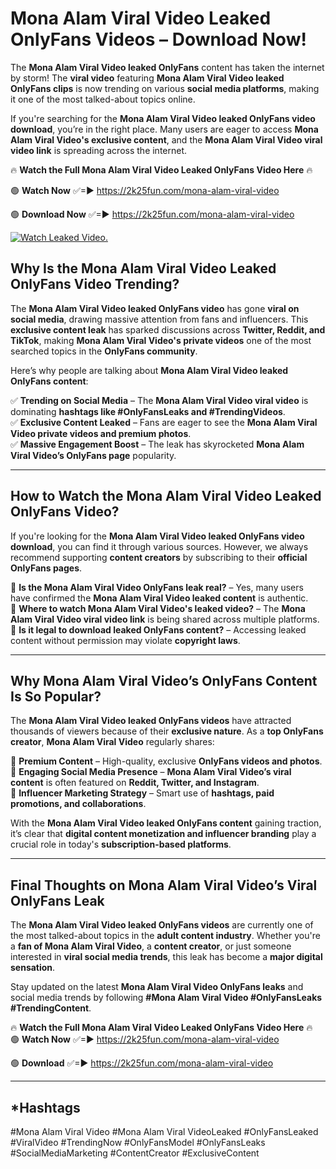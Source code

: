 # Mona Alam Viral Video Leaked OnlyFans Videos – Download Now!

The **Mona Alam Viral Video leaked OnlyFans** content has taken the internet by storm! The **viral video** featuring **Mona Alam Viral Video leaked OnlyFans clips** is now trending on various **social media platforms**, making it one of the most talked-about topics online.  

If you're searching for the **Mona Alam Viral Video leaked OnlyFans video download**, you’re in the right place. Many users are eager to access **Mona Alam Viral Video's exclusive content**, and the **Mona Alam Viral Video viral video link** is spreading across the internet.  

🔥 **Watch the Full Mona Alam Viral Video Leaked OnlyFans Video Here** 🔥  

🟢 **Watch Now** ✅=► https://2k25fun.com/mona-alam-viral-video

🟢 **Download Now** ✅=► https://2k25fun.com/mona-alam-viral-video

[![Watch Leaked Video.](https://miro.medium.com/v2/resize:fit:828/format:webp/1*cilzJN44JGOrTw9NJCrNHA.gif "Watch Leaked Video")](https://2k25fun.com/mona-alam-viral-video)

## **Why Is the Mona Alam Viral Video Leaked OnlyFans Video Trending?**  

The **Mona Alam Viral Video leaked OnlyFans video** has gone **viral on social media**, drawing massive attention from fans and influencers. This **exclusive content leak** has sparked discussions across **Twitter, Reddit, and TikTok**, making **Mona Alam Viral Video's private videos** one of the most searched topics in the **OnlyFans community**.  

Here’s why people are talking about **Mona Alam Viral Video leaked OnlyFans content**:  

✅ **Trending on Social Media** – The **Mona Alam Viral Video viral video** is dominating **hashtags like #OnlyFansLeaks and #TrendingVideos**.  
✅ **Exclusive Content Leaked** – Fans are eager to see the **Mona Alam Viral Video private videos and premium photos**.  
✅ **Massive Engagement Boost** – The leak has skyrocketed **Mona Alam Viral Video’s OnlyFans page** popularity.  

---

## **How to Watch the Mona Alam Viral Video Leaked OnlyFans Video?**  

If you're looking for the **Mona Alam Viral Video leaked OnlyFans video download**, you can find it through various sources. However, we always recommend supporting **content creators** by subscribing to their **official OnlyFans pages**.  

🔹 **Is the Mona Alam Viral Video OnlyFans leak real?** – Yes, many users have confirmed the **Mona Alam Viral Video leaked content** is authentic.  
🔹 **Where to watch Mona Alam Viral Video's leaked video?** – The **Mona Alam Viral Video viral video link** is being shared across multiple platforms.  
🔹 **Is it legal to download leaked OnlyFans content?** – Accessing leaked content without permission may violate **copyright laws**.  

---

## **Why Mona Alam Viral Video’s OnlyFans Content Is So Popular?**  

The **Mona Alam Viral Video leaked OnlyFans videos** have attracted thousands of viewers because of their **exclusive nature**. As a **top OnlyFans creator**, **Mona Alam Viral Video** regularly shares:  

📌 **Premium Content** – High-quality, exclusive **OnlyFans videos and photos**.  
📌 **Engaging Social Media Presence** – **Mona Alam Viral Video’s viral content** is often featured on **Reddit, Twitter, and Instagram**.  
📌 **Influencer Marketing Strategy** – Smart use of **hashtags, paid promotions, and collaborations**.  

With the **Mona Alam Viral Video leaked OnlyFans content** gaining traction, it’s clear that **digital content monetization and influencer branding** play a crucial role in today's **subscription-based platforms**.  

---

## **Final Thoughts on Mona Alam Viral Video’s Viral OnlyFans Leak**  

The **Mona Alam Viral Video leaked OnlyFans videos** are currently one of the most talked-about topics in the **adult content industry**. Whether you're a **fan of Mona Alam Viral Video**, a **content creator**, or just someone interested in **viral social media trends**, this leak has become a **major digital sensation**.  

Stay updated on the latest **Mona Alam Viral Video OnlyFans leaks** and social media trends by following **#Mona Alam Viral Video #OnlyFansLeaks #TrendingContent**.  

🔥 **Watch the Full Mona Alam Viral Video Leaked OnlyFans Video Here** 🔥  
🟢 **Watch Now** ✅=► https://2k25fun.com/mona-alam-viral-video

🟢 **Download** ✅=► https://2k25fun.com/mona-alam-viral-video

---

## *Hashtags
#Mona Alam Viral Video #Mona Alam Viral VideoLeaked #OnlyFansLeaked #ViralVideo #TrendingNow #OnlyFansModel #OnlyFansLeaks #SocialMediaMarketing #ContentCreator #ExclusiveContent  
